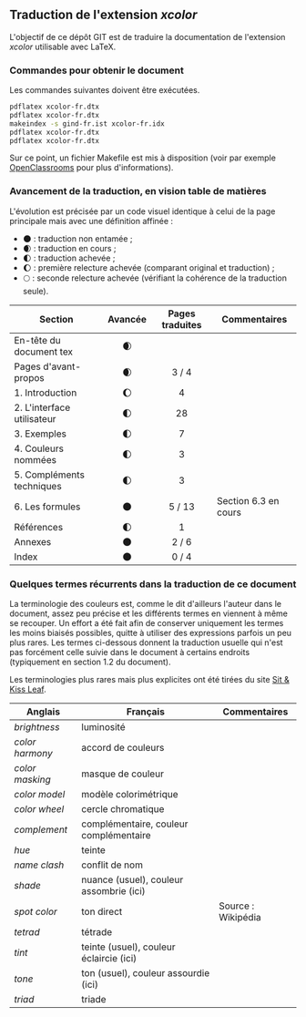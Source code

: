 ## Traduction de l'extension *xcolor*

L'objectif de ce dépôt GIT est de traduire la documentation de l'extension *xcolor* utilisable avec LaTeX.

### Commandes pour obtenir le document

Les commandes suivantes doivent être exécutées.

```bash
pdflatex xcolor-fr.dtx
pdflatex xcolor-fr.dtx
makeindex -s gind-fr.ist xcolor-fr.idx
pdflatex xcolor-fr.dtx
pdflatex xcolor-fr.dtx
```

Sur ce point, un fichier Makefile est mis à disposition (voir par exemple [OpenClassrooms](https://openclassrooms.com/courses/compilez-sous-gnu-linux#/id/r-1130480) pour plus d'informations).

### Avancement de la traduction, en vision table de matières

L'évolution est précisée par un code visuel identique à celui de la page principale mais avec une définition affinée :

- :new_moon: : traduction non entamée ;
- :waxing_crescent_moon: : traduction en cours ;
- :first_quarter_moon: : traduction achevée ;
- :waxing_gibbous_moon: : première relecture achevée (comparant original et traduction) ; 
- :full_moon: : seconde relecture achevée (vérifiant la cohérence de la traduction seule).

Section                       | Avancée                | Pages traduites | Commentaires 
----------------------------- | :--------------------: | :-------------: | -------------------------
En-tête du document tex       | :waxing_crescent_moon: |                 |
Pages d'avant-propos          | :waxing_crescent_moon: | 3 / 4           | 
1. Introduction               | :waxing_gibbous_moon:  | 4               |
2. L'interface utilisateur    | :first_quarter_moon:   | 28              | 
3. Exemples                   | :first_quarter_moon:   | 7               | 
4. Couleurs nommées           | :first_quarter_moon:   | 3               | 
5. Compléments techniques     | :first_quarter_moon:   | 3               | 
6. Les formules               | :new_moon:             | 5 / 13          | Section 6.3 en cours
Références                    | :first_quarter_moon:   | 1               | 
Annexes                       | :new_moon:             | 2 / 6           |
Index                         | :new_moon:             | 0 / 4           |

### Quelques termes récurrents dans la traduction de ce document

La terminologie des couleurs est, comme le dit d'ailleurs l'auteur dans le document, assez peu précise et les différents termes en viennent à même se recouper. Un effort a été fait afin de conserver uniquement les termes les moins biaisés possibles, quitte à utiliser des expressions parfois un peu plus rares. Les termes ci-dessous donnent la traduction usuelle qui n'est pas forcément celle suivie dans le document à certains endroits (typiquement en section 1.2 du document).

Les terminologies plus rares mais plus explicites ont été tirées du site [Sit & Kiss Leaf](http://sitekissleaf.blogspot.fr/2012/05/utiliser-les-couleurs.html).

Anglais                   | Français                                          | Commentaires 
------------------------- | ------------------------------------------------- | -------------------------------
*brightness*              | luminosité                                        |   
*color harmony*           | accord de couleurs                                | 
*color masking*           | masque de couleur                                 |
*color model*             | modèle colorimétrique                             | 
*color wheel*             | cercle chromatique                                | 
*complement*              | complémentaire, couleur complémentaire            | 
*hue*                     | teinte                                            | 
*name clash*              | conflit de nom                                    | 
*shade*                   | nuance (usuel), couleur assombrie (ici)           |
*spot color*              | ton direct                                        | Source : Wikipédia
*tetrad*                  | tétrade                                           | 
*tint*                    | teinte (usuel), couleur éclaircie (ici)           | 
*tone*                    | ton (usuel), couleur assourdie (ici)              |
*triad*                   | triade                                            | 
